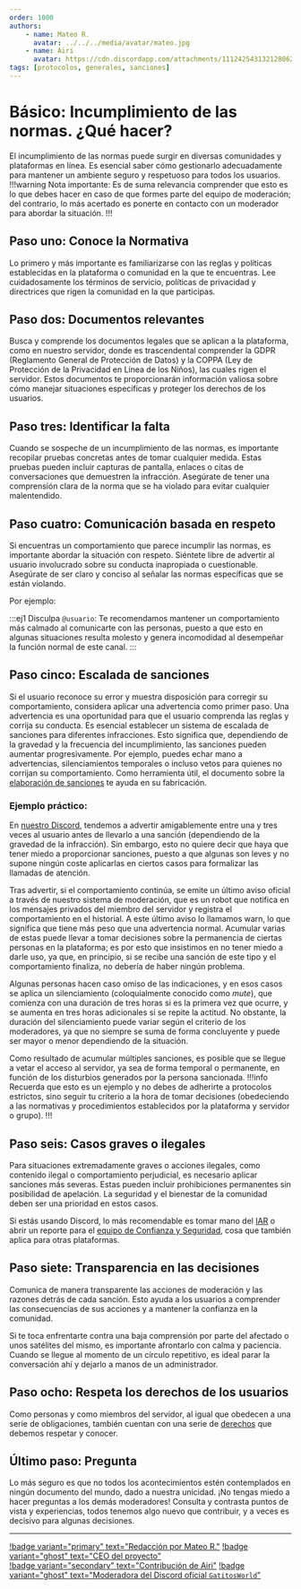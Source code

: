 ```yaml
---
order: 1000
authors: 
    - name: Mateo R.
      avatar: ../../../media/avatar/mateo.jpg
    - name: Airi
      avatar: https://cdn.discordapp.com/attachments/1112425431321280622/1131707962642149408/b95eeadc1fb3c923146d1255b25c6f86.jpg
tags: [protocolos, generales, sanciones]
---
```

# Básico: Incumplimiento de las normas. ¿Qué hacer?
El incumplimiento de las normas puede surgir en diversas comunidades y plataformas en línea. Es esencial saber cómo gestionarlo adecuadamente para mantener un ambiente seguro y respetuoso para todos los usuarios.
!!!warning Nota importante:
Es de suma relevancia comprender que esto es lo que debes hacer en caso de que formes parte del equipo de moderación; del contrario, lo más acertado es ponerte en contacto con un moderador para abordar la situación.
!!!
## Paso uno: Conoce la Normativa
Lo primero y más importante es familiarizarse con las reglas y políticas establecidas en la plataforma o comunidad en la que te encuentras. Lee cuidadosamente los términos de servicio, políticas de privacidad y directrices que rigen la comunidad en la que participas.
## Paso dos: Documentos relevantes
Busca y comprende los documentos legales que se aplican a la plataforma, como en nuestro servidor, donde es trascendental comprender la GDPR (Reglamento General de Protección de Datos) y la COPPA (Ley de Protección de la Privacidad en Línea de los Niños), las cuales rigen el servidor. Estos documentos te proporcionarán información valiosa sobre cómo manejar situaciones específicas y proteger los derechos de los usuarios.
## Paso tres: Identificar la falta
Cuando se sospeche de un incumplimiento de las normas, es importante recopilar pruebas concretas antes de tomar cualquier medida. Estas pruebas pueden incluir capturas de pantalla, enlaces o citas de conversaciones que demuestren la infracción. Asegúrate de tener una comprensión clara de la norma que se ha violado para evitar cualquier malentendido.
## Paso cuatro: Comunicación basada en respeto
Si encuentras un comportamiento que parece incumplir las normas, es importante abordar la situación con respeto. Siéntete libre de advertir al usuario involucrado sobre su conducta inapropiada o cuestionable. Asegúrate de ser claro y conciso al señalar las normas específicas que se están violando.

Por ejemplo:
<style>
.ej1 {
    text-align: center;
    color: #1956AF;
    border-radius: 10px;
    background-color: #E1EDFF;
    border: 1px solid #1956AF;
    padding-top: 20px;
    margin: 20px;
}
</style>
:::ej1
Disculpa `@usuario`: Te recomendamos mantener un comportamiento más calmado al comunicarte con las personas, puesto a que esto en algunas situaciones resulta molesto y genera incomodidad al desempeñar la función normal de este canal.
:::
## Paso cinco: Escalada de sanciones
Si el usuario reconoce su error y muestra disposición para corregir su comportamiento, considera aplicar una advertencia como primer paso. Una advertencia es una oportunidad para que el usuario comprenda las reglas y corrija su conducta.
Es esencial establecer un sistema de escalada de sanciones para diferentes infracciones. Esto significa que, dependiendo de la gravedad y la frecuencia del incumplimiento, las sanciones pueden aumentar progresivamente. Por ejemplo, puedes echar mano a advertencias, silenciamientos temporales o incluso vetos para quienes no corrijan su comportamiento. Como herramienta útil, el documento sobre la [elaboración de sanciones](elaboracion-de-sanciones.md) te ayuda en su fabricación.

### Ejemplo práctico: 
En [nuestro Discord](https://discord.gg/gatitos), tendemos a advertir amigablemente entre una y tres veces al usuario antes de llevarlo a una sanción (dependiendo de la gravedad de la infracción). Sin embargo, esto no quiere decir que haya que tener miedo a proporcionar sanciones, puesto a que algunas son leves y no supone ningún coste aplicarlas en ciertos casos para formalizar las llamadas de atención. 

Tras advertir, si el comportamiento continúa, se emite un último aviso oficial a través de nuestro sistema de moderación, que es un robot que notifica en los mensajes privados del miembro del servidor y registra el comportamiento en el historial. A este último aviso lo llamamos warn, lo que significa que tiene más peso que una advertencia normal. Acumular varias de estas puede llevar a tomar decisiones sobre la permanencia de ciertas personas en la plataforma; es por esto que insistimos en no tener miedo a darle uso, ya que, en principio, si se recibe una sanción de este tipo y el comportamiento finaliza, no debería de haber ningún problema.

Algunas personas hacen caso omiso de las indicaciones, y en esos casos se aplica un silenciamiento (coloquialmente conocido como _mute_), que comienza con una duración de tres horas si es la primera vez que ocurre, y se aumenta en tres horas adicionales si se repite la actitud. No obstante, la duración del silenciamiento puede variar según el criterio de los moderadores, ya que no siempre se suma de forma concluyente y puede ser mayor o menor dependiendo de la situación.

Como resultado de acumular múltiples sanciones, es posible que se llegue a vetar el acceso al servidor, ya sea de forma temporal o permanente, en función de los disturbios generados por la persona sancionada.
!!!info
Recuerda que esto es un ejemplo y no debes de adherirte a protocolos estrictos, sino seguir tu criterio a la hora de tomar decisiones (obedeciendo a las normativas y procedimientos establecidos por la plataforma y servidor o grupo).
!!!
## Paso seis: Casos graves o ilegales
Para situaciones extremadamente graves o acciones ilegales, como contenido ilegal o comportamiento perjudicial, es necesario aplicar sanciones más severas. Estas pueden incluir prohibiciones permanentes sin posibilidad de apelación. La seguridad y el bienestar de la comunidad deben ser una prioridad en estos casos.

Si estás usando Discord, lo más recomendable es tomar mano del [IAR](./discord_uso-del-iar.md) o abrir un reporte para el [equipo de Confianza y Seguridad](https://dis.gd/report), cosa que también aplica para otras plataformas.
## Paso siete: Transparencia en las decisiones
Comunica de manera transparente las acciones de moderación y las razones detrás de cada sanción. Esto ayuda a los usuarios a comprender las consecuencias de sus acciones y a mantener la confianza en la comunidad.

Si te toca enfrentarte contra una baja comprensión por parte del afectado o unos satélites del mismo, es importante afrontarlo con calma y paciencia. Cuando se llegue al momento de un círculo repetitivo, es ideal parar la conversación ahí y dejarlo a manos de un administrador.
## Paso ocho: Respeta los derechos de los usuarios
Como personas y como miembros del servidor, al igual que obedecen a una serie de obligaciones, también cuentan con una serie de [derechos](../Legal/derechos-y-obligaciones.md) que debemos respetar y conocer.
## Último paso: Pregunta
Lo más seguro es que no todos los acontecimientos estén contemplados en ningún documento del mundo, dado a nuestra unicidad. ¡No tengas miedo a hacer preguntas a los demás moderadores! Consulta y contrasta puntos de vista y experiencias, todos tenemos algo nuevo que contribuir, y a veces es decisivo para algunas decisiones.

---
[!badge variant="primary" text="Redacción por Mateo R."](https://mateo.ltd/) [!badge variant="ghost" text="CEO del proyecto"](https://mateo.ltd/)<br>[!badge variant="secondary" text="Contribución de Airi"](https://discord.com/users/705256412053241947) [!badge variant="ghost" text="Moderadora del Discord oficial `GatitosWorld`"](https://discord.gg/gatitos)